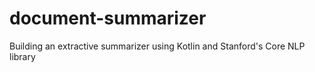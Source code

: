 # document-summarizer
Building an extractive summarizer using Kotlin and Stanford's Core NLP library
